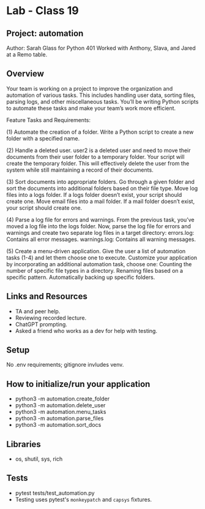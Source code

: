 # Lab - Class 19
## Project: automation

Author: Sarah Glass for Python 401
Worked with Anthony, Slava, and Jared at a Remo table.

## Overview

Your team is working on a project to improve the organization and automation of various tasks. This includes handling user data, sorting files, parsing logs, and other miscellaneous tasks. You’ll be writing Python scripts to automate these tasks and make your team’s work more efficient.

Feature Tasks and Requirements:

(1) Automate the creation of a folder.
Write a Python script to create a new folder with a specified name.

(2) Handle a deleted user.
user2 is a deleted user and need to move their documents from their user folder to a temporary folder. Your script will create the temporary folder. This will effectively delete the user from the system while still maintaining a record of their documents.

(3) Sort documents into appropriate folders.
Go through a given folder and sort the documents into additional folders based on their file type.
Move log files into a logs folder. If a logs folder doesn’t exist, your script should create one.
Move email files into a mail folder. If a mail folder doesn’t exist, your script should create one.

(4) Parse a log file for errors and warnings.
From the previous task, you’ve moved a log file into the logs folder. Now, parse the log file for errors and warnings and create two separate log files in a target directory:
errors.log: Contains all error messages.
warnings.log: Contains all warning messages.

(5) Create a menu-driven application.
Give the user a list of automation tasks (1-4) and let them choose one to execute. Customize your application by incorporating an additional automation task, choose one:
Counting the number of specific file types in a directory.
Renaming files based on a specific pattern.
Automatically backing up specific folders.

## Links and Resources

* TA and peer help.
* Reviewing recorded lecture.
* ChatGPT prompting.
* Asked a friend who works as a dev for help with testing.


## Setup

No .env requirements; gitignore invludes venv.

## How to initialize/run your application

* python3 -m automation.create_folder
* python3 -m automation.delete_user
* python3 -m automation.menu_tasks
* python3 -m automation.parse_files
* python3 -m automation.sort_docs

## Libraries

* os, shutil, sys, rich

## Tests

* pytest tests/test_automation.py
* Testing uses pytest's  `monkeypatch` and `capsys` fixtures.
